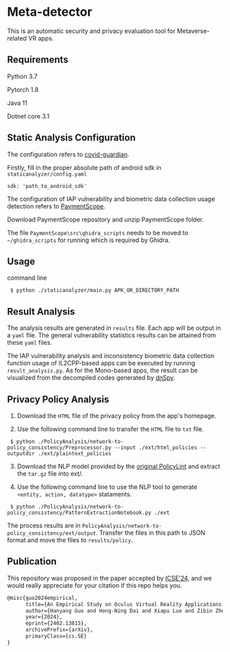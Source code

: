 # Meta-detector
This is an automatic security and privacy evaluation tool for Metaverse-related VR apps.
## Requirements
Python 3.7

Pytorch 1.8

Java 11

Dotnet core 3.1

## Static Analysis Configuration
The configuration refers to [covid-guardian](https://github.com/covid-guardian/covid-guardian).

Firstly, fill in the proper absolute path of android sdk in `staticanalyzer/config.yaml`
```text
sdk: 'path_to_android_sdk'
```
The configuration of IAP vulnerability and biometric data collection usage detection refers to [PaymentScope](https://github.com/OSUSecLab/PaymentScope).

Download PaymentScope repository and unzip PaymentScope folder.

The file `PaymentScope\src\ghidra_scripts` needs to be moved to `~/ghidra_scripts` for running which is required by Ghidra.

## Usage
command line 
```text
 $ python ./staticanalyzer/main.py APK_OR_DIRECTORY_PATH
```
## Result Analysis
The analysis results are generated in `results` file. Each app will be output in a `yaml` file. The general vulnerability statistics results can be attained from these `yaml` files.

The IAP vulnerability analysis and inconsistency biometric data collection function usage of IL2CPP-based apps can be executed by running `result_analysis.py`. As for the Mono-based apps, the result can be visualized from the decompiled codes generated by [dnSpy](https://github.com/dnSpy/dnSpy).

## Privacy Policy Analysis
1. Download the `HTML` file of the privacy policy from the app's homepage.

2. Use the following command line to transfer the `HTML` file to `txt` file.
```text
 $ python ./PolicyAnalysis/network-to-policy_consistency/Preprocessor.py --input ./ext/html_policies --outputdir ./ext/plaintext_policies
```

3.  Download the NLP model provided by the [original PolicyLint](https://github.com/benandow/PrivacyPolicyAnalysis) and extract the `tar.gz` file into ext/.

4. Use the following command line to use the NLP tool to generate `<entity, action, datatype>` stataments.
```text
 $ python ./PolicyAnalysis/network-to-policy_consistency/PatternExtractionNotebook.py ./ext
```
The process results are in `PolicyAnalysis/network-to-policy_consistency/ext/output`. Transfer the files in this path to JSON format and move the files to `results/policy`.

## Publication
This repository was proposed in the paper accepted by [ICSE'24](https://arxiv.org/abs/2402.13815), and we would really appreciate for your citation if this repo helps you.
```latex
@misc{guo2024empirical,
      title={An Empirical Study on Oculus Virtual Reality Applications: Security and Privacy Perspectives}, 
      author={Hanyang Guo and Hong-Ning Dai and Xiapu Luo and Zibin Zheng and Gengyang Xu and Fengliang He},
      year={2024},
      eprint={2402.13815},
      archivePrefix={arXiv},
      primaryClass={cs.SE}
}
```


